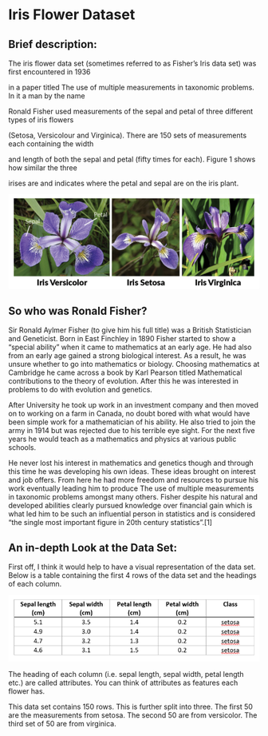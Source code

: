 # Iris Flower Dataset



## Brief description:



The iris flower data set (sometimes referred to as Fisher’s Iris data set) was first encountered in 1936 

in a paper titled The use of multiple measurements in taxonomic problems. In it a man by the name 

Ronald Fisher used measurements of the sepal and petal of three different types of iris flowers 

(Setosa, Versicolour and Virginica). There are 150 sets of measurements each containing the width 

and length of both the sepal and petal (fifty times for each). Figure 1 shows how similar the three 

irises are and indicates where the petal and sepal are on the iris plant.



![All three Iris flowers](Images-and-tables/IrisComparison.png)



## So who was Ronald Fisher?

Sir Ronald Aylmer Fisher (to give him his full title) was a British Statistician and Geneticist. Born in 
East Finchley in 1890 Fisher started to show a “special ability” when it came to mathematics at an 
early age. He had also from an early age gained a strong biological interest. As a result, he was 
unsure whether to go into mathematics or biology. Choosing mathematics at Cambridge he came 
across a book by Karl Pearson titled Mathematical contributions to the theory of evolution. After this 
he was interested in problems to do with evolution and genetics.

After University he took up work in an investment company and then moved on to working on a 
farm in Canada, no doubt bored with what would have been simple work for a mathematician of his 
ability. He also tried to join the army in 1914 but was rejected due to his terrible eye sight. For the 
next five years he would teach as a mathematics and physics at various public schools. 

He never lost his interest in mathematics and genetics though and through this time he was 
developing his own ideas. These ideas brought on interest and job offers. From here he had more 
freedom and resources to pursue his work eventually leading him to produce The use of multiple 
measurements in taxonomic problems amongst many others. Fisher despite his natural and 
developed abilities clearly pursued knowledge over financial gain which is what led him to be such 
an influential person in statistics and is considered “the single most important figure in 20th century 
statistics”.[1]

## An in-depth Look at the Data Set:

First off, I think it would help to have a visual representation of the data set. Below is a table 
containing the first 4 rows of the data set and the headings of each column.

![First four rows of the data set](Images-and-tables/firstFourRows.png)

The heading of each column (i.e. sepal length, sepal width, petal length etc.) are called attributes. 
You can think of attributes as features each flower has. 

This data set contains 150 rows. This is further split into three. The first 50 are the measurements 
from setosa. The second 50 are from versicolor. The third set of 50 are from virginica.

